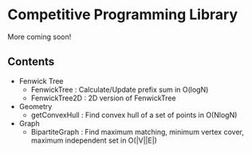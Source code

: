 # Competitive Programming Library

More coming soon!

## Contents
- Fenwick Tree
    - FenwickTree : Calculate/Update prefix sum in O(logN)
    - FenwickTree2D : 2D version of FenwickTree
- Geometry
    - getConvexHull : Find convex hull of a set of points in O(NlogN)
- Graph
    - BipartiteGraph : Find maximum matching, minimum vertex cover, maximum independent set in O(|V||E|)
